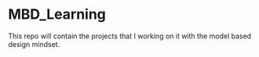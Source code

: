 # MBD_Learning
This repo will contain the projects that I working on it with the model based design mindset.
